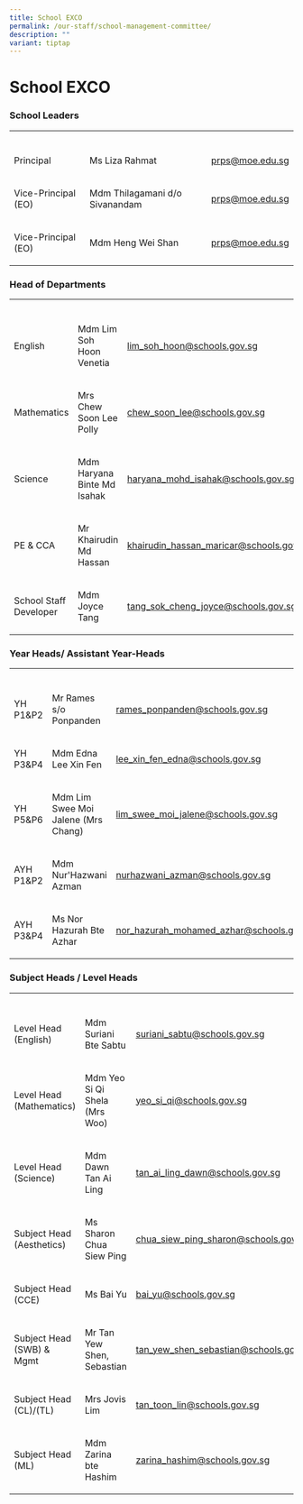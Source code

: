 ```yaml
---
title: School EXCO
permalink: /our-staff/school-management-committee/
description: ""
variant: tiptap
---
```

<h1><strong>School EXCO</strong></h1>
<h3>School Leaders</h3>
<table style="minWidth: 75px">
<colgroup>
<col>
<col>
<col>
</colgroup>
<tbody>
<tr>
<th rowspan="1" colspan="1">
<p></p>
</th>
<th rowspan="1" colspan="1">
<p></p>
</th>
<th rowspan="1" colspan="1">
<p></p>
</th>
</tr>
<tr>
<td rowspan="1" colspan="1">
<p>Principal</p>
</td>
<td rowspan="1" colspan="1">
<p>Ms Liza Rahmat</p>
</td>
<td rowspan="1" colspan="1">
<p><a href="mailto:prps@moe.edu.sg" rel="noopener noreferrer nofollow" target="_blank">prps@moe.edu.sg</a>
</p>
</td>
</tr>
<tr>
<td rowspan="1" colspan="1">
<p>Vice-Principal (EO)</p>
</td>
<td rowspan="1" colspan="1">
<p>Mdm Thilagamani d/o Sivanandam</p>
</td>
<td rowspan="1" colspan="1">
<p><a href="mailto:prps@moe.edu.sg" rel="noopener noreferrer nofollow" target="_blank">prps@moe.edu.sg</a>
</p>
</td>
</tr>
<tr>
<td rowspan="1" colspan="1">
<p>Vice-Principal (EO)</p>
</td>
<td rowspan="1" colspan="1">
<p>Mdm Heng Wei Shan</p>
</td>
<td rowspan="1" colspan="1">
<p><a href="mailto:prps@moe.edu.sg" rel="noopener noreferrer nofollow" target="_blank">prps@moe.edu.sg</a>
</p>
</td>
</tr>
</tbody>
</table>
<h3>Head of Departments</h3>
<table style="minWidth: 75px">
<colgroup>
<col>
<col>
<col>
</colgroup>
<tbody>
<tr>
<th rowspan="1" colspan="1">
<p></p>
</th>
<th rowspan="1" colspan="1">
<p></p>
</th>
<th rowspan="1" colspan="1">
<p></p>
</th>
</tr>
<tr>
<td rowspan="1" colspan="1">
<p>English</p>
</td>
<td rowspan="1" colspan="1">
<p>Mdm Lim Soh Hoon Venetia</p>
</td>
<td rowspan="1" colspan="1">
<p><a href="mailto:lim_soh_hoon@schools.gov.sg" rel="noopener noreferrer nofollow" target="_blank">lim_soh_hoon@schools.gov.sg</a>
</p>
</td>
</tr>
<tr>
<td rowspan="1" colspan="1">
<p>Mathematics</p>
</td>
<td rowspan="1" colspan="1">
<p>Mrs Chew Soon Lee Polly</p>
</td>
<td rowspan="1" colspan="1">
<p><a href="mailto:chew_soon_lee@schools.gov.sg" rel="noopener noreferrer nofollow" target="_blank">chew_soon_lee@schools.gov.sg</a>
</p>
</td>
</tr>
<tr>
<td rowspan="1" colspan="1">
<p>Science</p>
</td>
<td rowspan="1" colspan="1">
<p>Mdm Haryana Binte Md Isahak</p>
</td>
<td rowspan="1" colspan="1">
<p><a href="mailto:haryana_mohd_isahak@schools.gov.sg" rel="noopener noreferrer nofollow" target="_blank">haryana_mohd_isahak@schools.gov.sg</a>
</p>
</td>
</tr>
<tr>
<td rowspan="1" colspan="1">
<p>PE &amp; CCA</p>
</td>
<td rowspan="1" colspan="1">
<p>Mr Khairudin Md Hassan</p>
</td>
<td rowspan="1" colspan="1">
<p><a href="mailto:khairudin_hassan_maricar@schools.gov.sg" rel="noopener noreferrer nofollow" target="_blank">khairudin_hassan_maricar@schools.gov.sg</a>
</p>
</td>
</tr>
<tr>
<td rowspan="1" colspan="1">
<p>School Staff Developer</p>
</td>
<td rowspan="1" colspan="1">
<p>Mdm Joyce Tang</p>
</td>
<td rowspan="1" colspan="1">
<p><a href="mailto:tang_sok_cheng_joyce@schools.gov.sg" rel="noopener noreferrer nofollow" target="_blank">tang_sok_cheng_joyce@schools.gov.sg</a>
</p>
</td>
</tr>
</tbody>
</table>
<h3>Year Heads/ Assistant Year-Heads</h3>
<table style="minWidth: 75px">
<colgroup>
<col>
<col>
<col>
</colgroup>
<tbody>
<tr>
<th rowspan="1" colspan="1">
<p></p>
</th>
<th rowspan="1" colspan="1">
<p></p>
</th>
<th rowspan="1" colspan="1">
<p></p>
</th>
</tr>
<tr>
<td rowspan="1" colspan="1">
<p>YH P1&amp;P2</p>
</td>
<td rowspan="1" colspan="1">
<p>Mr Rames s/o Ponpanden</p>
</td>
<td rowspan="1" colspan="1">
<p><a href="mailto:rames_ponpaden@schools.gov.sg" rel="noopener noreferrer nofollow" target="_blank">rames_ponpanden@schools.gov.sg</a>
</p>
</td>
</tr>
<tr>
<td rowspan="1" colspan="1">
<p>YH P3&amp;P4</p>
</td>
<td rowspan="1" colspan="1">
<p>Mdm Edna Lee Xin Fen</p>
</td>
<td rowspan="1" colspan="1">
<p><a href="mailto:lee_xin_fin_edna@schools.gov.sg" rel="noopener noreferrer nofollow" target="_blank">lee_xin_fen_edna@schools.gov.sg</a>
</p>
</td>
</tr>
<tr>
<td rowspan="1" colspan="1">
<p>YH P5&amp;P6</p>
</td>
<td rowspan="1" colspan="1">
<p>Mdm Lim Swee Moi Jalene (Mrs Chang)</p>
</td>
<td rowspan="1" colspan="1">
<p><a href="mailto:lim_swee_moi_jalene@schools.gov.sg" rel="noopener noreferrer nofollow" target="_blank">lim_swee_moi_jalene@schools.gov.sg</a>
</p>
</td>
</tr>
<tr>
<td rowspan="1" colspan="1">
<p>AYH P1&amp;P2</p>
</td>
<td rowspan="1" colspan="1">
<p>Mdm Nur'Hazwani Azman</p>
</td>
<td rowspan="1" colspan="1">
<p><a href="mailto:nurhazwani_azman@schools.gov.sg" rel="noopener noreferrer nofollow" target="_blank">nurhazwani_azman@schools.gov.sg</a>
</p>
</td>
</tr>
<tr>
<td rowspan="1" colspan="1">
<p>AYH P3&amp;P4</p>
</td>
<td rowspan="1" colspan="1">
<p>Ms Nor Hazurah Bte Azhar</p>
</td>
<td rowspan="1" colspan="1">
<p><a href="mailto:nor_hazurah_mohamed_azhar@schools.gov.sg" rel="noopener noreferrer nofollow" target="_blank">nor_hazurah_mohamed_azhar@schools.gov.sg</a>
</p>
</td>
</tr>
</tbody>
</table>
<h3>Subject Heads / Level Heads</h3>
<table style="minWidth: 75px">
<colgroup>
<col>
<col>
<col>
</colgroup>
<tbody>
<tr>
<th rowspan="1" colspan="1">
<p></p>
</th>
<th rowspan="1" colspan="1">
<p></p>
</th>
<th rowspan="1" colspan="1">
<p></p>
</th>
</tr>
<tr>
<td rowspan="1" colspan="1">
<p>Level Head (English)</p>
</td>
<td rowspan="1" colspan="1">
<p>Mdm Suriani Bte Sabtu</p>
</td>
<td rowspan="1" colspan="1">
<p><a href="mailto:suriani_sabtu@schools.gov.sg" rel="noopener noreferrer nofollow" target="_blank">suriani_sabtu@schools.gov.sg</a>
</p>
</td>
</tr>
<tr>
<td rowspan="1" colspan="1">
<p>Level Head (Mathematics)</p>
</td>
<td rowspan="1" colspan="1">
<p>Mdm Yeo Si Qi Shela (Mrs Woo)</p>
</td>
<td rowspan="1" colspan="1">
<p><a href="mailto:yeo_si_qi@schools.gov.sg" rel="noopener noreferrer nofollow" target="_blank">yeo_si_qi@schools.gov.sg</a>
</p>
</td>
</tr>
<tr>
<td rowspan="1" colspan="1">
<p>Level Head (Science)</p>
</td>
<td rowspan="1" colspan="1">
<p>Mdm Dawn Tan Ai Ling</p>
</td>
<td rowspan="1" colspan="1">
<p><a href="mailto:tan_ai_ling_dawn@schools.gov.sg" rel="noopener noreferrer nofollow" target="_blank">tan_ai_ling_dawn@schools.gov.sg</a>
</p>
</td>
</tr>
<tr>
<td rowspan="1" colspan="1">
<p>Subject Head (Aesthetics)</p>
</td>
<td rowspan="1" colspan="1">
<p>Ms Sharon Chua Siew Ping</p>
</td>
<td rowspan="1" colspan="1">
<p><a href="mailto:chua_siew_ping_sharon@schools.gov.sg" rel="noopener noreferrer nofollow" target="_blank">chua_siew_ping_sharon@schools.gov.sg</a>
</p>
</td>
</tr>
<tr>
<td rowspan="1" colspan="1">
<p>Subject Head (CCE)</p>
</td>
<td rowspan="1" colspan="1">
<p>Ms Bai Yu</p>
</td>
<td rowspan="1" colspan="1">
<p><a href="mailto:bai_yu@schools.gov.sg" rel="noopener noreferrer nofollow" target="_blank">bai_yu@schools.gov.sg</a>
</p>
</td>
</tr>
<tr>
<td rowspan="1" colspan="1">
<p>Subject Head (SWB) &amp; Mgmt</p>
</td>
<td rowspan="1" colspan="1">
<p>Mr Tan Yew Shen, Sebastian</p>
</td>
<td rowspan="1" colspan="1">
<p><a href="mailto:tan_yew_shen_sebastian@schools.gov.sg" rel="noopener noreferrer nofollow" target="_blank">tan_yew_shen_sebastian@schools.gov.sg</a>
</p>
</td>
</tr>
<tr>
<td rowspan="1" colspan="1">
<p>Subject Head (CL)/(TL)</p>
</td>
<td rowspan="1" colspan="1">
<p>Mrs Jovis Lim</p>
</td>
<td rowspan="1" colspan="1">
<p><a href="mailto:tan_toon_lin@schools.gov.sg" rel="noopener noreferrer nofollow" target="_blank">tan_toon_lin@schools.gov.sg</a>
</p>
</td>
</tr>
<tr>
<td rowspan="1" colspan="1">
<p>Subject Head (ML)</p>
</td>
<td rowspan="1" colspan="1">
<p>Mdm Zarina bte Hashim</p>
</td>
<td rowspan="1" colspan="1">
<p><a href="mailto:zarina_hashim@schools.gov.sg" rel="noopener noreferrer nofollow" target="_blank">zarina_hashim@schools.gov.sg</a>
</p>
</td>
</tr>
</tbody>
</table>
<p></p>